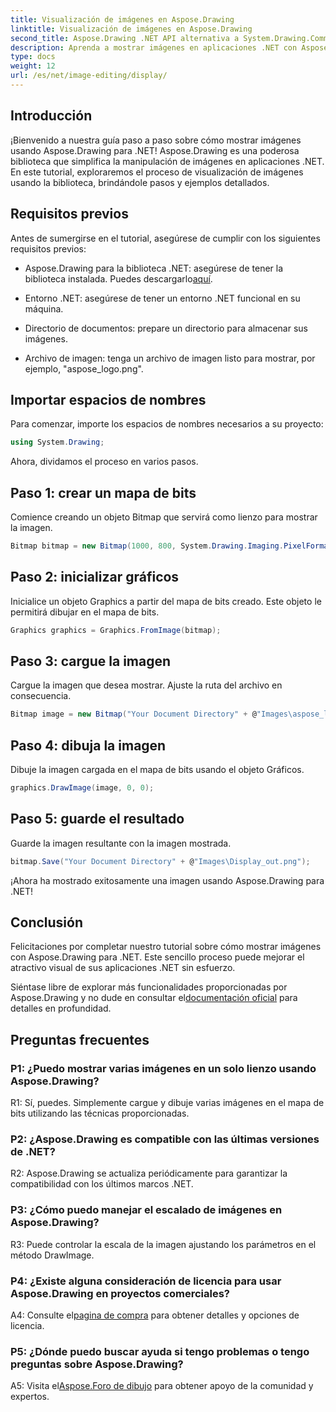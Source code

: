 ```yaml
---
title: Visualización de imágenes en Aspose.Drawing
linktitle: Visualización de imágenes en Aspose.Drawing
second_title: Aspose.Drawing .NET API alternativa a System.Drawing.Common
description: Aprenda a mostrar imágenes en aplicaciones .NET con Aspose.Drawing. Siga nuestro tutorial para conocer pasos sencillos y mejorar su contenido visual.
type: docs
weight: 12
url: /es/net/image-editing/display/
---
```

## Introducción

¡Bienvenido a nuestra guía paso a paso sobre cómo mostrar imágenes usando Aspose.Drawing para .NET! Aspose.Drawing es una poderosa biblioteca que simplifica la manipulación de imágenes en aplicaciones .NET. En este tutorial, exploraremos el proceso de visualización de imágenes usando la biblioteca, brindándole pasos y ejemplos detallados.

## Requisitos previos

Antes de sumergirse en el tutorial, asegúrese de cumplir con los siguientes requisitos previos:

-  Aspose.Drawing para la biblioteca .NET: asegúrese de tener la biblioteca instalada. Puedes descargarlo[aquí](https://releases.aspose.com/drawing/net/).

- Entorno .NET: asegúrese de tener un entorno .NET funcional en su máquina.

- Directorio de documentos: prepare un directorio para almacenar sus imágenes.

- Archivo de imagen: tenga un archivo de imagen listo para mostrar, por ejemplo, "aspose_logo.png".

## Importar espacios de nombres

Para comenzar, importe los espacios de nombres necesarios a su proyecto:

```csharp
using System.Drawing;
```

Ahora, dividamos el proceso en varios pasos.

## Paso 1: crear un mapa de bits

Comience creando un objeto Bitmap que servirá como lienzo para mostrar la imagen.

```csharp
Bitmap bitmap = new Bitmap(1000, 800, System.Drawing.Imaging.PixelFormat.Format32bppPArgb);
```

## Paso 2: inicializar gráficos

Inicialice un objeto Graphics a partir del mapa de bits creado. Este objeto le permitirá dibujar en el mapa de bits.

```csharp
Graphics graphics = Graphics.FromImage(bitmap);
```

## Paso 3: cargue la imagen

Cargue la imagen que desea mostrar. Ajuste la ruta del archivo en consecuencia.

```csharp
Bitmap image = new Bitmap("Your Document Directory" + @"Images\aspose_logo.png");
```

## Paso 4: dibuja la imagen

Dibuje la imagen cargada en el mapa de bits usando el objeto Gráficos.

```csharp
graphics.DrawImage(image, 0, 0);
```

## Paso 5: guarde el resultado

Guarde la imagen resultante con la imagen mostrada.

```csharp
bitmap.Save("Your Document Directory" + @"Images\Display_out.png");
```

¡Ahora ha mostrado exitosamente una imagen usando Aspose.Drawing para .NET!

## Conclusión

Felicitaciones por completar nuestro tutorial sobre cómo mostrar imágenes con Aspose.Drawing para .NET. Este sencillo proceso puede mejorar el atractivo visual de sus aplicaciones .NET sin esfuerzo.

Siéntase libre de explorar más funcionalidades proporcionadas por Aspose.Drawing y no dude en consultar el[documentación oficial](https://reference.aspose.com/drawing/net/) para detalles en profundidad.

## Preguntas frecuentes

### P1: ¿Puedo mostrar varias imágenes en un solo lienzo usando Aspose.Drawing?

R1: Sí, puedes. Simplemente cargue y dibuje varias imágenes en el mapa de bits utilizando las técnicas proporcionadas.

### P2: ¿Aspose.Drawing es compatible con las últimas versiones de .NET?

R2: Aspose.Drawing se actualiza periódicamente para garantizar la compatibilidad con los últimos marcos .NET.

### P3: ¿Cómo puedo manejar el escalado de imágenes en Aspose.Drawing?

R3: Puede controlar la escala de la imagen ajustando los parámetros en el método DrawImage.

### P4: ¿Existe alguna consideración de licencia para usar Aspose.Drawing en proyectos comerciales?

A4: Consulte el[pagina de compra](https://purchase.aspose.com/buy) para obtener detalles y opciones de licencia.

### P5: ¿Dónde puedo buscar ayuda si tengo problemas o tengo preguntas sobre Aspose.Drawing?

 A5: Visita el[Aspose.Foro de dibujo](https://forum.aspose.com/c/diagram/17) para obtener apoyo de la comunidad y expertos.